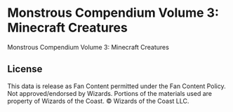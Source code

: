 # Monstrous Compendium Volume 3: Minecraft Creatures

Monstrous Compendium Volume 3: Minecraft Creatures

## License

This data is release as Fan Content permitted under the Fan Content Policy. Not approved/endorsed by Wizards. Portions of the materials used are property of Wizards of the Coast. © Wizards of the Coast LLC.
